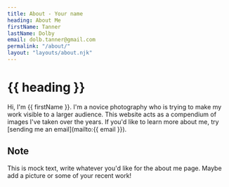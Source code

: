 ```yaml
---
title: About - Your name
heading: About Me
firstName: Tanner
lastName: Dolby
email: dolb.tanner@gmail.com
permalink: "/about/"
layout: "layouts/about.njk"
---
```


# {{ heading }}

Hi, I'm {{ firstName }}. I'm a novice photography who is trying to make my work visible to a larger audience. This website acts as a compendium of images I've taken over the years. If you'd like to learn more about me, try [sending me an email](mailto:{{ email }}). 

## Note
This is mock text, write whatever you'd like for the about me page. Maybe add a picture or some of your recent work!
